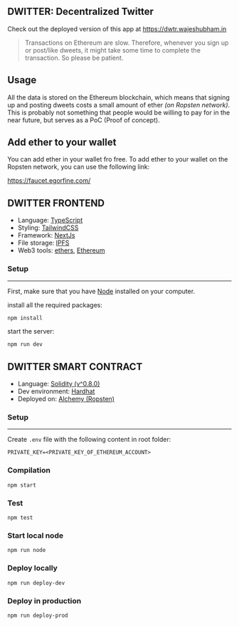 ## DWITTER: Decentralized Twitter

Check out the deployed version of this app at https://dwtr.wajeshubham.in

> Transactions on Ethereum are slow. Therefore, whenever you sign up or post/like dweets, it might take some time to complete the transaction. So please be patient.

## Usage

All the data is stored on the Ethereum blockchain, which means that signing up and posting dweets costs a small amount of ether _(on Ropsten network)_. This is probably not something that people would be willing to pay for in the near future, but serves as a PoC (Proof of concept).

## Add ether to your wallet

You can add ether in your wallet fro free. To add ether to your wallet on the Ropsten network, you can use the following link:

https://faucet.egorfine.com/

## DWITTER FRONTEND

- Language: [TypeScript](https://www.typescriptlang.org/)
- Styling: [TailwindCSS](https://tailwindcss.com/)
- Framework: [NextJs](https://nextjs.org/)
- File storage: [IPFS](https://ipfs.io/)
- Web3 tools: [ethers](https://www.npmjs.com/package/ethers), [Ethereum](https://ethereum.org/en/)

### Setup

---

First, make sure that you have [Node](https://nodejs.org/en/) installed on your computer.

install all the required packages:

```bash
npm install
```

start the server:

```bash
npm run dev
```

## DWITTER SMART CONTRACT

- Language: [Solidity (v^0.8.0)](https://docs.soliditylang.org/en/v0.8.13/)
- Dev environment: [Hardhat](https://hardhat.org/getting-started/)
- Deployed on: [Alchemy (Ropsten)](https://alchemy.com/)

### Setup

---

Create `.env` file with the following content in root folder:

```
PRIVATE_KEY=<PRIVATE_KEY_OF_ETHEREUM_ACCOUNT>
```

### Compilation

```shell
npm start
```

### Test

```shell
npm test
```

### Start local node

```shell
npm run node
```

### Deploy locally

```shell
npm run deploy-dev
```

### Deploy in production

```shell
npm run deploy-prod
```
